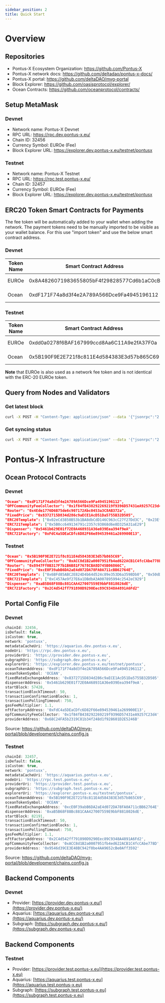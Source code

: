 ```yaml
---
sidebar_position: 2
title: Quick Start
---
```


# Overview

## Repositories

- Pontus-X Ecosystem Organization: https://github.com/Pontus-X
- Pontus-X network docs: https://github.com/deltadao/pontus-x-docs/
- Pontus-X portal: https://github.com/deltaDAO/mvg-portal
- Block Explorer: https://github.com/oasisprotocol/explorer/
- Ocean Contracts: https://github.com/oceanprotocol/contracts/

## Setup MetaMask

### Devnet
- Network name: Pontus-X Devnet
- RPC URL: https://rpc.dev.pontus-x.eu/
- Chain ID: 32456
- Currency Symbol: EUROe (Fee)
- Block Explorer URL: https://explorer.dev.pontus-x.eu/testnet/pontusx

### Testnet
- Network name: Pontus-X Testnet
- RPC URL: https://rpc.test.pontus-x.eu/
- Chain ID: 32457
- Currency Symbol: EUROe (Fee)
- Block Explorer URL: https://explorer.dev.pontus-x.eu/testnet/pontusx

## ERC20 Token Smart Contracts for Payments

The fee token will be automatically added to your wallet when adding the network. The payment tokens need to be manually imported to be visible as your wallet balance. For this use "import token" and use the below smart contract address.

### Devnet

| Token Name | Smart Contract Address                     | Comment       |
| ---------- | ------------------------------------------ | ------------- |
| EUROe      | 0x8A4826071983655805bF4f29828577Cd6b1aC0cB | Payment Token |
| Ocean      | 0xdF171F74a8d3f4e2A789A566Dce9Fa4945196112 | Payment Token |

### Testnet

| Token Name | Smart Contract Address                     | Comment       |
| ---------- | ------------------------------------------ | ------------- |
| EUROe      | 0xdd0a0278f6BAF167999ccd8Aa6C11A9e2fA37F0a | Payment Token |
| Ocean      | 0x5B190F9E2E721f8c811E4d584383E3d57b865C69 | Payment Token |

**Note** that EUROe is also used as a network fee token and is not identical with the ERC-20 EUROe token.

## Query from Nodes and Validators

### Get latest block

```bash
curl -X POST -H "Content-Type: application/json" --data '{"jsonrpc":"2.0","method":"eth_getBlockByNumber","params":["latest", false],"id":1}' https://rpc.test.pontus-x.eu/
```

### Get syncing status

```bash
curl -X POST -H "Content-Type: application/json" --data '{"jsonrpc":"2.0","method":"eth_syncing","params":[],"id":1}' https://rpc.test.pontus-x.eu/
```

# Pontus-X Infrastructure

## Ocean Protocol Contracts

### Devnet

```json
"Ocean": "0xdF171F74a8d3f4e2A789A566Dce9Fa4945196112",
"OPFCommunityFeeCollector": "0x1f84fB438292269219f9396D57431eA9257C23d4",
"Router": "0x4Ede1776D6B75de6c907172Abc0453a3C8AB372a",
"FixedPrice": "0x8372715D834d286c9aECE1AcD51Da5755B32D505",
"ERC20Template": ["0x02eCd3850B53b1BA8dbCdD146C963cC27f27Dd3C", "0x23Efb300c8778d6842bB0cCBD07D356eCeB97070"],
"ERC721Template": ["0x5B0cc649134791c2357c93868d6e8D325A31aE29"]
"Dispenser": "0x5461b629E01f72E0A468931A36e039Eea394f9eA",
"ERC721Factory": "0xFdC4a5DEaCDfc6D82F66e894539461a269900E13",
```

### Testnet

```json
"Ocean": "0x5B190F9E2E721f8c811E4d584383E3d57b865C69",
"OPFCommunityFeeCollector": "0xACC8d1B2a0007951fb4ed622ACB1C4fcCAbe778D",
"Router": "0x8947Ff0B317F7b1B6B81F7678CBA8D745B06866C",
"FixedPrice": "0xcE0F39abB6DA2aE4d072DA78FA0A711cBB62764E",
"ERC20Template": ["0x6BFd85ABC2E824D4b64d524c89e353D6a3598Db0", "0x50dDFD6F2dD02e94d42F6058E2fa28Be9e43D2BF"],
"ERC721Template": ["0xC457Ae9f27E6a1DBdbA3A007895994c2542eC929"]
"Dispenser": "0xaB5B68F88Bc881CAA427007559E9bbF8818026dE",
"ERC721Factory": "0x2C4d542ff791890D9290Eec89C9348A4891A6Fd2"
```

## Portal Config File

### Devnet

```javascript
chainId: 32456,
isDefault: false,
isCustom: true,
network: 'pontusx',
metadataCacheUri: 'https://aquarius.dev.pontus-x.eu',
nodeUri: 'https://rpc.dev.pontus-x.eu',
providerUri: 'https://provider.dev.pontus-x.eu',
subgraphUri: 'https://subgraph.dev.pontus-x.eu',
explorerUri: 'https://explorer.dev.pontus-x.eu/testnet/pontusx',
oceanTokenAddress: '0xdF171F74a8d3f4e2A789A566Dce9Fa4945196112',
oceanTokenSymbol: 'OCEAN',
fixedRateExchangeAddress: '0x8372715D834d286c9aECE1AcD51Da5755B32D505',
dispenserAddress: '0x5461b629E01f72E0A468931A36e039Eea394f9eA',
startBlock: 57428,
transactionBlockTimeout: 50,
transactionConfirmationBlocks: 1,
transactionPollingTimeout: 750,
gasFeeMultiplier: 1.1,
nftFactoryAddress: '0xFdC4a5DEaCDfc6D82F66e894539461a269900E13',
opfCommunityFeeCollector: '0x1f84fB438292269219f9396D57431eA9257C23d4',
providerAddress: '0x68C24FA5b2319C81b34f248d1f928601D2E5246B'
```

Source: https://github.com/deltaDAO/mvg-portal/blob/development/chains.config.js

### Testnet

```javascript
chainId: 32457,
isDefault: false,
isCustom: true,
network: 'pontusx',
metadataCacheUri: 'https://aquarius.pontus-x.eu',
nodeUri: 'https://rpc.test.pontus-x.eu',
providerUri: 'https://provider.test.pontus-x.eu',
subgraphUri: 'https://subgraph.test.pontus-x.eu',
explorerUri: 'https://explorer.pontus-x.eu/testnet/pontusx',
oceanTokenAddress: '0x5B190F9E2E721f8c811E4d584383E3d57b865C69',
oceanTokenSymbol: 'OCEAN',
fixedRateExchangeAddress: '0xcE0F39abB6DA2aE4d072DA78FA0A711cBB62764E',
dispenserAddress: '0xaB5B68F88Bc881CAA427007559E9bbF8818026dE',
startBlock: 82191,
transactionBlockTimeout: 50,
transactionConfirmationBlocks: 1,
transactionPollingTimeout: 750,
gasFeeMultiplier: 1.1,
nftFactoryAddress: '0x2C4d542ff791890D9290Eec89C9348A4891A6Fd2',
opfCommunityFeeCollector: '0xACC8d1B2a0007951fb4ed622ACB1C4fcCAbe778D',
providerAddress: '0x9546d39CE3E48BC942f0be4AA9652cBe0Aff3592'
```

Source: https://github.com/deltaDAO/mvg-portal/blob/development/chains.config.js

## Backend Components

### Devnet

- Provider: [https://provider.dev.pontus-x.eu/](https://provider.dev.pontus-x.eu/)
- Aquarius: [https://aquarius.dev.pontus-x.eu/](https://aquarius.dev.pontus-x.eu/)
- Subgraph: [https://subgraph.dev.pontus-x.eu/](https://subgraph.dev.pontus-x.eu/)

## Backend Components

### Testnet

- Provider: [https://provider.test.pontus-x.eu](https://provider.test.pontus-x.eu)
- Aquarius: [https://aquarius.test.pontus-x.eu](https://aquarius.test.pontus-x.eu)
- Subgraph: [https://subgraph.test.pontus-x.eu](https://subgraph.test.pontus-x.eu)
